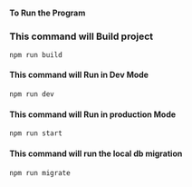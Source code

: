 #### To Run the Program

### This command will Build project
````
npm run build

````
#### This command will Run in Dev Mode

````
npm run dev

````
#### This command will Run in production Mode

````
npm run start

````

#### This command will run the local db migration

````
npm run migrate

````

